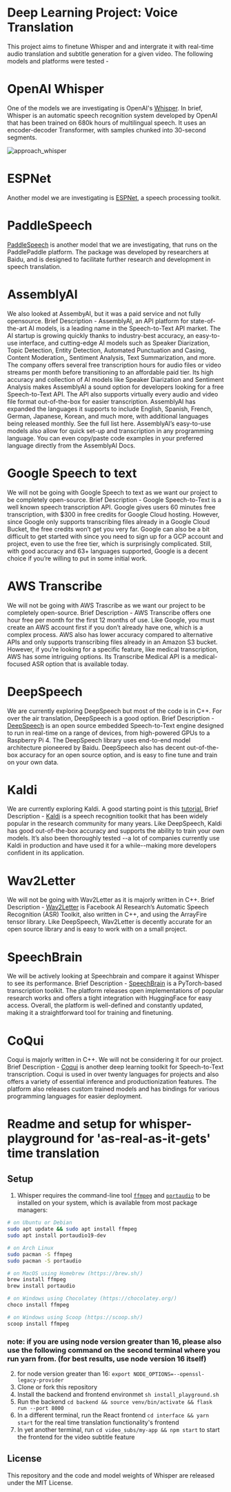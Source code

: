 # Deep Learning Project: Voice Translation


This project aims to finetune Whisper and and intergrate it with real-time audio translation and subtitle generation for a given video. The following models and platforms were tested - 

# OpenAI Whisper

One of the models we are investigating is OpenAI's [Whisper](https://openai.com/blog/whisper/). In brief, Whisper is an automatic speech recognition system developed by OpenAI that has been trained on 680k hours of multilingual speech. It uses an encoder-decoder Transformer, with samples chunked into 30-second segments.

![approach_whisper](https://github.com/atharvapurdue/Deep_Learning_Project_Voice_Translation/assets/31735343/be79f820-3d50-4474-90c1-c9037ac76f91)

# ESPNet

Another model we are investigating is [ESPNet](https://github.com/espnet/espnet), a speech processing toolkit. 

# PaddleSpeech

[PaddleSpeech](https://github.com/PaddlePaddle/PaddleSpeech) is another model that we are investigating, that runs on the PaddlePaddle platform. The package was developed by researchers at Baidu, and is designed to facilitate further research and development in speech translation.

# AssemblyAI

We also looked at AssembyAI, but it was a paid service and not fully opensource.
Brief Description -
AssemblyAI, an API platform for state-of-the-art AI models, is a leading name in the Speech-to-Text API market. The AI startup is growing quickly thanks to industry-best accuracy, an easy-to-use interface, and cutting-edge AI models such as Speaker Diarization, Topic Detection, Entity Detection, Automated Punctuation and Casing, Content Moderation,, Sentiment Analysis, Text Summarization, and more.
The company offers several free transcription hours for audio files or video streams per month before transitioning to an affordable paid tier.
Its high accuracy and collection of AI models like Speaker Diarization and Sentiment Analysis makes AssemblyAI a sound option for developers looking for a free Speech-to-Text API. The API also supports virtually every audio and video file format out-of-the-box for easier transcription.
AssemblyAI has expanded the languages it supports to include English, Spanish, French, German, Japanese, Korean, and much more, with additional languages being released monthly. See the full list here. AssemblyAI’s easy-to-use models also allow for quick set-up and transcription in any programming language. You can even copy/paste code examples in your preferred language directly from the AssemblyAI Docs.


# Google Speech to text

We will not be going with Google Speech to text as we want our project to be completely open-source.
Brief Description -
Google Speech-to-Text is a well known speech transcription API. Google gives users 60 minutes free transcription, with $300 in free credits for Google Cloud hosting.
However, since Google only supports transcribing files already in a Google Cloud Bucket, the free credits won’t get you very far. Google can also be a bit difficult to get started with since you need to sign up for a GCP account and project, even to use the free tier, which is surprisingly complicated.
Still, with good accuracy and 63+ languages supported, Google is a decent choice if you’re willing to put in some initial work.

# AWS Transcribe
We will not be going with AWS Trascribe as we want our project to be completely open-source.
Brief Description -
AWS Transcribe offers one hour free per month for the first 12 months of use.
Like Google, you must create an AWS account first if you don’t already have one, which is a complex process. AWS also has lower accuracy compared to alternative APIs and only supports transcribing files already in an Amazon S3 bucket.
However, if you’re looking for a specific feature, like medical transcription, AWS has some intriguing options. Its Transcribe Medical API is a medical-focused ASR option that is available today.

# DeepSpeech

We are currently exploring DeepSpeech but most of the code is in C++. For over the air translation, DeepSpeech is a good option.
Brief Description -
[DeepSpeech](https://github.com/mozilla/DeepSpeech) is an open source embedded Speech-to-Text engine designed to run in real-time on a range of devices, from high-powered GPUs to a Raspberry Pi 4. The DeepSpeech library uses end-to-end model architecture pioneered by Baidu.
DeepSpeech also has decent out-of-the-box accuracy for an open source option, and is easy to fine tune and train on your own data.

# Kaldi

We are currently exploring Kaldi. A good starting point is this [tutorial.](https://www.assemblyai.com/blog/kaldi-speech-recognition-for-beginners-a-simple-tutorial/)
Brief Description -
[Kaldi](https://github.com/kaldi-asr/kaldi) is a speech recognition toolkit that has been widely popular in the research community for many years.
Like DeepSpeech, Kaldi has good out-of-the-box accuracy and supports the ability to train your own models. It’s also been thoroughly tested --a lot of companies currently use Kaldi in production and have used it for a while--making more developers confident in its application.

# Wav2Letter

We will not be going with Wav2Letter as it is majorly written in C++.
Brief Description -
[Wav2Letter](https://github.com/flashlight/wav2letter) is Facebook AI Research’s Automatic Speech Recognition (ASR) Toolkit, also written in C++, and using the ArrayFire tensor library.
Like DeepSpeech, Wav2Letter is decently accurate for an open source library and is easy to work with on a small project.

# SpeechBrain

We will be actively looking at Speechbrain and compare it against Whisper to see its performance. 
Brief Description -
[SpeechBrain](https://github.com/speechbrain/speechbrain) is a PyTorch-based transcription toolkit. The platform releases open implementations of popular research works and offers a tight integration with HuggingFace for easy access.
Overall, the platform is well-defined and constantly updated, making it a straightforward tool for training and finetuning.

# CoQui

Coqui is majorly written in C++. We will not be considering it for our project.
Brief Description -
[Coqui](https://github.com/coqui-ai/STT) is another deep learning toolkit for Speech-to-Text transcription. Coqui is used in over twenty languages for projects and also offers a variety of essential inference and productionization features.
The platform also releases custom trained models and has bindings for various programming languages for easier deployment.


# Readme and setup for whisper-playground for 'as-real-as-it-gets' time translation

## Setup
1. Whisper requires the command-line tool [`ffmpeg`](https://ffmpeg.org/) and [`portaudio`](http://portaudio.com/docs/v19-doxydocs/index.html) to be installed on your system, which is available from most package managers:
```bash
# on Ubuntu or Debian
sudo apt update && sudo apt install ffmpeg
sudo apt install portaudio19-dev

# on Arch Linux
sudo pacman -S ffmpeg
sudo pacman -S portaudio

# on MacOS using Homebrew (https://brew.sh/)
brew install ffmpeg
brew install portaudio

# on Windows using Chocolatey (https://chocolatey.org/)
choco install ffmpeg

# on Windows using Scoop (https://scoop.sh/)
scoop install ffmpeg
```
### note: if you are using node version greater than 16, please also use the following command on the second terminal where you run yarn from. (for best results, use node version 16 itself)
2. for node version greater than 16:  `export NODE_OPTIONS=--openssl-legacy-provider`
3. Clone or fork this repository
4. Install the backend and frontend environmet `sh install_playground.sh`
5. Run the backend `cd backend && source venv/bin/activate && flask run --port 8000`
6. In a different terminal, run the React frontend `cd interface && yarn start` for the real time translation functionality's frontend
7. In yet another terminal, run `cd video_subs/my-app && npm start` to start the frontend for the video subtitle feature
## License
This repository and the code and model weights of Whisper are released under the MIT License.

